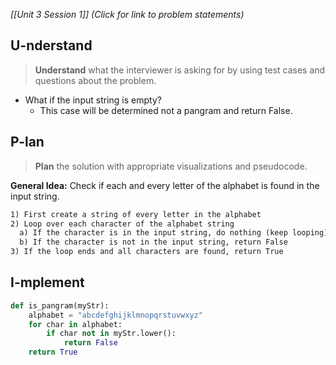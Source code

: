 *[[Unit 3 Session 1]] (Click for link to problem statements)*

## U-nderstand
 
> **Understand** what the interviewer is asking for by using test cases and questions about the problem.

- What if the input string is empty?
  - This case will be determined not a pangram and return False.

## P-lan

> **Plan** the solution with appropriate visualizations and pseudocode.

**General Idea:** Check if each and every letter of the alphabet is found in the input string.

```markdown
1) First create a string of every letter in the alphabet
2) Loop over each character of the alphabet string
  a) If the character is in the input string, do nothing (keep looping)
  b) If the character is not in the input string, return False
3) If the loop ends and all characters are found, return True
```

## I-mplement

```python
def is_pangram(myStr):
    alphabet = "abcdefghijklmnopqrstuvwxyz"
    for char in alphabet:
        if char not in myStr.lower():
            return False
    return True
```
